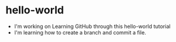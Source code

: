 # hello-world
* I'm working on Learning GitHub through this hello-world tutorial
* I'm learning how to create a branch and commit a file.


